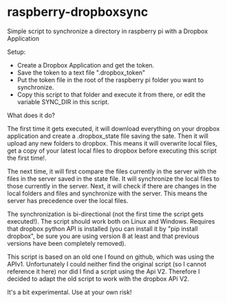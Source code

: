 # raspberry-dropboxsync
Simple script to synchronize a directory in raspberry pi with a Dropbox Application

Setup: 
* Create a Dropbox Application and get the token. 
* Save the token to a text file ".dropbox_token"
* Put the token file in the root of the raspberry pi folder you
  want to synchronize.
* Copy this script to that folder and execute it from there, or edit the variable SYNC_DIR in this 
  script.

What does it do?

The first time it gets executed, it will download everything on your
dropbox application and create a .dropbox_state file saving the sate. Then it
will upload any new folders to dropbox.
This means it will overwrite local files, get a copy of your latest local files
to dropbox before executing this script the first time!.

The next time, it will first compare the files currently in the server with the
files in the server saved in the state file. It will synchronize the local files
to those currently in the server. Next, it will check if there are changes
in the local folders and files and synchronize with the server. This means
the server has precedence over the local files. 

The synchronization is bi-directional (not the first time the script gets
executed!). The script should work both on Linux and Windows. Requires that
dropbox python API is installed (you can install it by "pip install dropbox",
be sure you are using version 8 at least and that previous versions have been
completely removed).

This script is based on an old one I found on github, which was using the
APIv1. Unfortunately I could neither find the original script (so I cannot
reference it here) nor did I find a script using the Api V2. Therefore I 
decided to adapt the old script to work with the dropbox APi V2.

It's a bit experimental. Use at your own risk!
